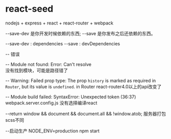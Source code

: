 # react-seed

nodejs + express + react + react-router + webpack


--save-dev 是你开发时候依赖的东西;
--save     是你发布之后还依赖的东西。


--save-dev : dependencies
--save     : devDependencies


-- 错误

-- Module not found: Error: Can't resolve  
没有找到模块，可能是路径错了




-- Warning: Failed prop type: The prop `history` is marked as required in `Router`, but its value is `undefined`. in Router
react-router4.0以上的api改变了



-- Module build failed: SyntaxError: Unexpected token (36:37)
webpack.server.config.js 没有选择编译react


--return window && document && document.all && !window.atob;
服务器打包scss不同



--启动生产
NODE_ENV=production npm start